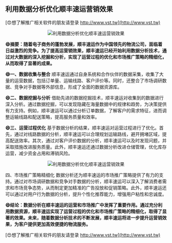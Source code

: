 ## **利用数据分析优化顺丰速运营销效果**

[😍想了解推广相关软件的朋友请登录 http://www.vst.tw](http://www.vst.tw)

 <center><img src="https://vst.tw/MP4/tuiguang/png/1.png" alt="利用数据分析优化顺丰速运营销效果"></center>

**😄摘要：随着电子商务的蓬勃发展，顺丰速运作为中国领先的物流公司，面临着日益激烈的竞争。为了提高运营销效果，顺丰速运已经开始利用数据分析技术，通过对大数据的深入挖掘和分析，实现了运营过程的优化和市场推广策略的精细化，从而取得了显著的成果。**

**😄一、数据收集与整合**
顺丰速运通过自身系统和合作伙伴的数据采集，收集了大量的运营数据，包括订单量、运输线路、客户评价等。同时，还整合了市场调研数据、竞争对手数据等外部信息，形成了全面的数据资源库。

**😄二、数据挖掘与分析**
借助先进的数据挖掘技术，顺丰速运对收集到的数据进行深入分析。通过数据挖掘，可以发现隐藏在海量数据中的规律和趋势，为决策提供有力支持。例如，顺丰速运可以通过分析订单数据，了解客户的需求特征，进而调整运输线路和配送策略，提高服务质量和效率。

**😄三、运营过程优化**
基于数据分析的结果，顺丰速运对运营过程进行了优化。首先，通过对线路数据的分析，顺丰速运可以合理规划运输路线，避开拥堵区域，提高配送效率。其次，通过对客户评价数据的分析，顺丰速运可以及时发现问题，并采取措施改进服务质量。此外，顺丰速运还通过数据分析改进仓储管理，优化库存运营，减少资金占用和滞销风险。

 <center><img src="https://vst.tw/MP4/tuiguang/png/2.png" alt="利用数据分析优化顺丰速运营销效果"></center>

四、市场推广策略精细化
数据分析还为顺丰速运的市场推广策略提供了有力的支持。通过对市场调研数据和竞争对手数据的分析，顺丰速运可以深入了解消费者需求和市场竞争态势，从而制定更加精准的广告投放和促销策略。此外，顺丰速运还可以通过对用户行为数据的分析，提升个性化推荐能力，增强用户粘性和忠诚度。

**😄结论：数据分析在顺丰速运的运营和市场推广中发挥了重要作用。通过充分利用数据资源，顺丰速运实现了运营过程的优化和市场推广策略的精细化，取得了显著的效果。未来，随着数据分析技术的不断发展，顺丰速运将进一步提升运营销效果，为客户提供更加高效便捷的物流服务。**

[😍想了解推广相关软件的朋友请登录 http://www.vst.tw](http://www.vst.tw)



